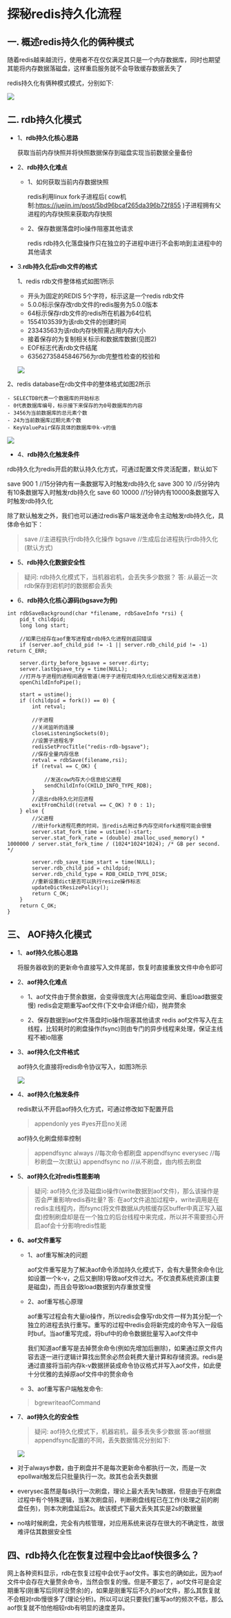 # 探秘redis持久化流程

## 一. 概述redis持久化的俩种模式

随着redis越来越流行，使用者不在仅仅满足其只是一个内存数据库，同时也期望其能将内存数据落磁盘，这样重启服务就不会导致缓存数据丢失了

redis持久化有俩种模式模式，分别如下:

![](https://mmbiz.qpic.cn/mmbiz_png/tnZGrhTk4dfW1b7hKInQV8x2ZTCpUgSzNzElibKsMXIprTR1zNsOVibPKqpGUKjLgmEqtrot93ad8fCXRGCWiaRvQ/640?wx_fmt=png&wxfrom=5&wx_lazy=1&wx_co=1)

## 二. rdb持久化模式

- 1、**rdb持久化核心思路**

  获取当前内存快照并将快照数据保存到磁盘实现当前数据全量备份

- 2、**rdb持久化难点**

  - 1、如何获取当前内存数据快照
   
     redis利用linux fork子进程后( cow机制:https://juejin.im/post/5bd96bcaf265da396b72f855 )子进程拥有父进程的内存快照来获取内存快照

  - 2、保存数据落盘时io操作阻塞其他请求
  
     redis rdb持久化落盘操作只在独立的子进程中进行不会影响到主进程中的其他请求

- 3.**rdb持久化后rdb文件的格式**

  1、redis rdb文件整体格式如图1所示

    - 开头为固定的REDIS 5个字符，标示这是一个redis rdb文件
    - 5.0.0标示保存改rdb文件的redis服务为5.0.0版本
    - 64标示保存rdb文件的redis所在机器为64位机
    - 1554103539为该rdb文件的创建时间
    - 23343563为该rdb内存快照需占用内存大小
    - 接着保存的为复制相关标示和数据库数据(见图2)
    - EOF标志代表rdb文件结尾
    - 63562735845846756为rdb完整性检查的校验和

  ![](https://mmbiz.qpic.cn/mmbiz_png/tnZGrhTk4dfW1b7hKInQV8x2ZTCpUgSz6qTVaiaN2Wa1bUdkb3pLgDUPibgQsfMZ4S8g5m4sicuNJtEbCtCURCYcQ/640?wx_fmt=png&wxfrom=5&wx_lazy=1&wx_co=1)

 2、redis database在rdb文件中的整体格式如图2所示

    - SELECTDB代表一个数据库的开始标志
    - 0代表数据库编号，标示接下来保存的为0号数据库的内容
    - 3456为当前数据库的总元素个数
    - 24为当前数据库过期元素个数
    - KeyValuePair保存具体的数据库中k-v的值

  ![](https://mmbiz.qpic.cn/mmbiz_png/tnZGrhTk4dfW1b7hKInQV8x2ZTCpUgSz5jUf6BuBqk3YbxJ5GTQ5bZ00QBicCXtrZI8tr4qeKOrsV2mJRwtzKqw/640?wx_fmt=png&wxfrom=5&wx_lazy=1&wx_co=1)


- 4、**rdb持久化触发条件**

rdb持久化为redis开启的默认持久化方式，可通过配置文件灵活配置，默认如下

>
save 900 1          //15分钟内有一条数据写入时触发rdb持久化
save 300 10        //5分钟内有10条数据写入时触发rdb持久化
save 60 10000     //1分钟内有10000条数据写入时触发rdb持久化


除了默认触发之外，我们也可以通过redis客户端发送命令主动触发rdb持久化，具体命令如下：

>save          //主进程执行rdb持久化操作
>bgsave      //生成后台进程执行rdb持久化(默认方式)

- 5、**rdb持久化数据安全性**

> 疑问: rdb持久化模式下，当机器宕机，会丢失多少数据？
> 答: 从最近一次rdb保存到宕机时的数据都会丢失

- 6、**rdb持久化核心源码(bgsave为例)**

```
int rdbSaveBackground(char *filename, rdbSaveInfo *rsi) {
    pid_t childpid;
    long long start;

    //如果已经存在aof重写进程或rdb持久化进程则返回错误
    if (server.aof_child_pid != -1 || server.rdb_child_pid != -1) return C_ERR;

    server.dirty_before_bgsave = server.dirty;
    server.lastbgsave_try = time(NULL);
    //打开与子进程的进程间通信管道(用于子进程完成持久化后给父进程发送消息)
    openChildInfoPipe();

    start = ustime();
    if ((childpid = fork()) == 0) {
        int retval;

        //子进程
        //关闭监听的连接
        closeListeningSockets(0);   
        //设置子进程名字
        redisSetProcTitle("redis-rdb-bgsave");  
        //保存全量内存信息
        retval = rdbSave(filename,rsi);        
        if (retval == C_OK) {

            //发送cow内存大小信息给父进程
            sendChildInfo(CHILD_INFO_TYPE_RDB);   
        }
        //退出rdb持久化对应进程
        exitFromChild((retval == C_OK) ? 0 : 1);
    } else {
        //父进程
        //统计fork进程花费的时间，当redis占用过多内存空间fork进程可能会很慢
        server.stat_fork_time = ustime()-start;
        server.stat_fork_rate = (double) zmalloc_used_memory() * 1000000 / server.stat_fork_time / (1024*1024*1024); /* GB per second. */

        server.rdb_save_time_start = time(NULL);
        server.rdb_child_pid = childpid;
        server.rdb_child_type = RDB_CHILD_TYPE_DISK;
        //重新设置dict是否可以执行resize操作标志
        updateDictResizePolicy();
        return C_OK;
    }
    return C_OK;
}
```

## 三、 AOF持久化模式

- 1、**aof持久化核心思路**

  将服务器收到的更新命令直接写入文件尾部，恢复时直接重放文件中命令即可

- 2、**aof持久化难点**

  - 1、aof文件由于赘余数据，会变得很庞大(占用磁盘空间、重启load数据变慢)
redis会定期重写aof文件(下文中会详细介绍)，抛弃赘余

  - 2、保存数据到aof文件落盘时io操作阻塞其他请求
   redis aof文件写入在主线程，比较耗时的刷盘操作(fsync)则由专门的异步线程来处理，保证主线程不被io阻塞

- 3、**aof持久化文件格式**

   aof持久化直接将redis命令协议写入，如图3所示

   ![](https://mmbiz.qpic.cn/mmbiz_png/tnZGrhTk4dfW1b7hKInQV8x2ZTCpUgSzVkUtD8O0LMC8LQR7jGAXE7gBFRRSHF3BPqaicibPEEa9d4luopsWwFrw/640?wx_fmt=png&wxfrom=5&wx_lazy=1&wx_co=1)

- 4、**aof持久化触发条件**

  redis默认不开启aof持久化方式，可通过修改如下配置开启

  > appendonly yes #yes开启no关闭

  aof持久化刷盘频率控制

  > appendfsync always  //每次命令都刷盘
  appendfsync everysec //每秒刷盘一次(默认)
  appendfsync no  //从不刷盘，由内核去刷盘
  
  
- 5、**aof持久化对redis性能影响**

  >疑问: aof持久化涉及磁盘io操作(write数据到aof文件)，那么该操作是否会严重影响redis吞吐量?
   答: 在aof文件追加过程中，write调用是在redis主线程内，而fsync(将文件数据从内核缓存区buffer中真正写入磁盘)控制刷盘却是在一个独立的后台线程中来完成，所以并不需要担心开启aof会十分影响redis性能

- **6、aof文件重写**

  - 1、aof重写解决的问题
  
     aof文件重写是为了解决aof命令添加持久化模式下，会有大量赘余命令(比如设置一个k-v，之后又删除)导致aof文件过大。不仅浪费系统资源(主要是磁盘)，而且会导致load数据到内存重放变慢
    
  - 2、aof重写核心原理
  
     aof重写过程会有大量io操作，所以redis会像写rdb文件一样为其分配一个独立的进程去执行重写。重写的过程中redis会将新完成的命令写入一段临时buf。当aof重写完成，将buf中的命令数据批量写入aof文件中

     我们知道aof重写是去掉赘余命令(例如先增加后删除)，如果通过原文件内容去逐一进行逻辑计算找出赘余必然会耗费大量计算和存储资源。redis是通过直接将当前内存k-v数据拼装成命令协议格式并写入aof文件，如此便十分优雅的去掉原aof文件中的赘余命令

  - 3、aof重写客户端触发命令:

   >bgrewriteaofCommand
   
   
- 7、**aof持久化的安全性**

  >疑问: aof持久化模式下，机器宕机，最多丢失多少数据
  答:aof根据appendfsync配置的不同，丢失数据情况分别如下:

   ![](https://mmbiz.qpic.cn/mmbiz_png/tnZGrhTk4dfW1b7hKInQV8x2ZTCpUgSzLkLN1fsO2UD4qqbOAdRicJicw4sUGoCyHakxEicibibWH3buqiaILhribsShA/640?wx_fmt=png&wxfrom=5&wx_lazy=1&wx_co=1)


 -  对于always参数，由于刷盘并不是每次更新命令都执行一次，而是一次epollwait触发后只批量执行一次。故其也会丢失数据
 -  everysec虽然是每s执行一次刷盘，理论上最大丢失1s数据，但是由于在刷盘过程中有个特殊逻辑，当某次刷盘前，判断刷盘线程已在工作(处理之前的刷盘任务)，则本次刷盘延后2s。故该模式下最大丢失其实是2s的数据量
 -  no啥时候刷盘，完全有内核管理，对应用系统来说存在很大的不确定性，故很难评估其数据安全性


## 四、rdb持久化在恢复过程中会比aof快很多么？

网上各种资料显示，rdb在恢复过程中会优于aof文件。事实也的确如此，因为aof文件中会存在大量赘余命令，当然会恢复的慢。但是不要忘了，aof文件可是会定期重写(刚重写后同样没赘余)的，如果是刚重写后不久的aof文件，那么其恢复就不会相对rdb慢很多了(理论分析)。所以可以说只要我们重写aof的频次不低，那么aof恢复就不怕他相较rdb有明显的速度差异。




